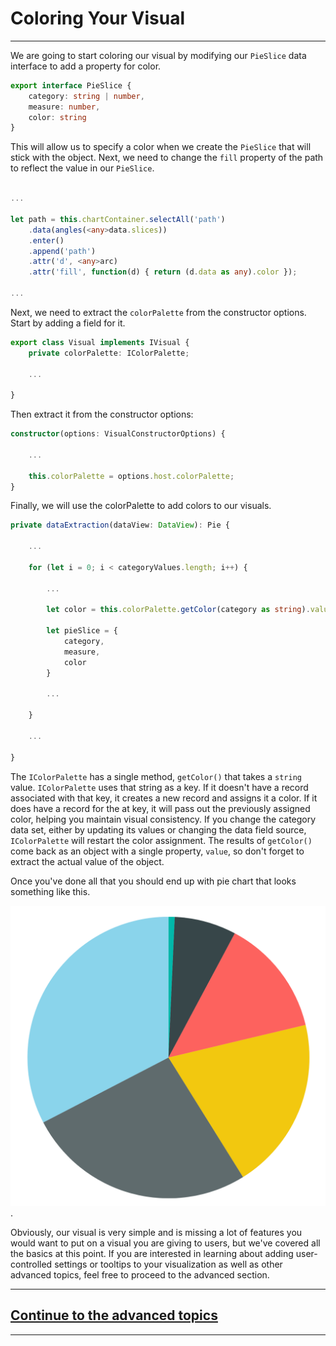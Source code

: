 



# Coloring Your Visual
---
We are going to start coloring our visual by modifying our `PieSlice` data interface to add a property for color.

```typescript
export interface PieSlice {
    category: string | number,
    measure: number,
    color: string
}
```

This will allow us to specify a color when we create the `PieSlice` that will stick with the object. Next, we need to change the `fill` property of the path to reflect the value in our `PieSlice`.

```typescript

...

let path = this.chartContainer.selectAll('path')
    .data(angles(<any>data.slices))
    .enter()
    .append('path')
    .attr('d', <any>arc)
    .attr('fill', function(d) { return (d.data as any).color });

...

```
Next, we need to extract the `colorPalette` from the constructor options. Start by adding a field for it.

```typescript
export class Visual implements IVisual {
    private colorPalette: IColorPalette;

    ...

}
```

Then extract it from the constructor options:

```typescript
constructor(options: VisualConstructorOptions) {

    ...

    this.colorPalette = options.host.colorPalette;
}
```

Finally, we will use the colorPalette to add colors to our visuals.

```typescript
private dataExtraction(dataView: DataView): Pie {

    ...

    for (let i = 0; i < categoryValues.length; i++) {

        ...

        let color = this.colorPalette.getColor(category as string).value;

        let pieSlice = {
            category,
            measure,
            color
        }

        ...

    }

    ...

}
```

The `IColorPalette` has a single method, `getColor()` that takes a `string` value. `IColorPalette` uses that string as a key. If it doesn't have a record associated with that key, it creates a new record and assigns it a color. If it does have a record for the at key, it will pass out the previously assigned color, helping you maintain visual consistency. If you change the category data set, either by updating its values or changing the data field source, `IColorPalette` will restart the color assignment. The results of `getColor()` come back as an object with a single property, `value`, so don't forget to extract the actual value of the object.

Once you've done all that you should end up with pie chart that looks something like this.

![A colorful pie chart.](/img/ColoredPieChart.png).

Obviously, our visual is very simple and is missing a lot of features you would want to put on a visual you are giving to users, but we've covered all the basics at this point. If you are interested in learning about adding user-controlled settings or tooltips to your visualization as well as other advanced topics, feel free to proceed to the advanced section.

---
## **[Continue to the advanced topics](../advanced/1-AdvancedTopics.md)**
---




